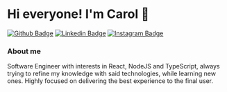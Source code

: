 # Hi everyone! I'm Carol 👋
[![Github Badge](https://img.shields.io/badge/-Github-000?style=flat-square&logo=Github&logoColor=white&link=https://github.com/mcarolmartins)](https://github.com/mcarolmartins)
[![Linkedin Badge](https://img.shields.io/badge/-LinkedIn-blue?style=flat-square&logo=Linkedin&logoColor=white&link=https://www.linkedin.com/in/mcarolmartins/)](https://www.linkedin.com/in/mcarolmartins/)
[![Instagram Badge](https://img.shields.io/badge/-Instagram-8a3ab9?style=flat-square&logo=Instagram&logoColor=white&link=https://www.instagram.com/carolalmeidam/)](https://www.instagram.com/carolalmeidam/)

### About me
Software Engineer with interests in React, NodeJS and TypeScript, always trying to refine my knowledge with said technologies, while learning new ones. Highly focused on delivering the best experience to the final user.


